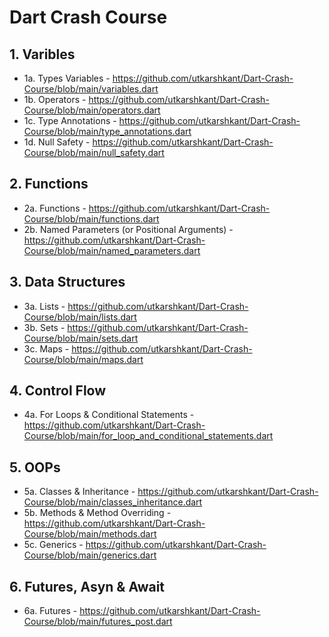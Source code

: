 # Dart Crash Course

## 1. Varibles
- 1a. Types Variables - https://github.com/utkarshkant/Dart-Crash-Course/blob/main/variables.dart
- 1b. Operators - https://github.com/utkarshkant/Dart-Crash-Course/blob/main/operators.dart
- 1c. Type Annotations - https://github.com/utkarshkant/Dart-Crash-Course/blob/main/type_annotations.dart
- 1d. Null Safety - https://github.com/utkarshkant/Dart-Crash-Course/blob/main/null_safety.dart

## 2. Functions
- 2a. Functions - https://github.com/utkarshkant/Dart-Crash-Course/blob/main/functions.dart
- 2b. Named Parameters (or Positional Arguments) - https://github.com/utkarshkant/Dart-Crash-Course/blob/main/named_parameters.dart

## 3. Data Structures
- 3a. Lists - https://github.com/utkarshkant/Dart-Crash-Course/blob/main/lists.dart
- 3b. Sets - https://github.com/utkarshkant/Dart-Crash-Course/blob/main/sets.dart
- 3c. Maps - https://github.com/utkarshkant/Dart-Crash-Course/blob/main/maps.dart
  
## 4. Control Flow
- 4a. For Loops & Conditional Statements - https://github.com/utkarshkant/Dart-Crash-Course/blob/main/for_loop_and_conditional_statements.dart

## 5. OOPs
- 5a. Classes & Inheritance - https://github.com/utkarshkant/Dart-Crash-Course/blob/main/classes_inheritance.dart
- 5b. Methods & Method Overriding - https://github.com/utkarshkant/Dart-Crash-Course/blob/main/methods.dart
- 5c. Generics - https://github.com/utkarshkant/Dart-Crash-Course/blob/main/generics.dart

## 6. Futures, Asyn & Await
- 6a. Futures - https://github.com/utkarshkant/Dart-Crash-Course/blob/main/futures_post.dart
